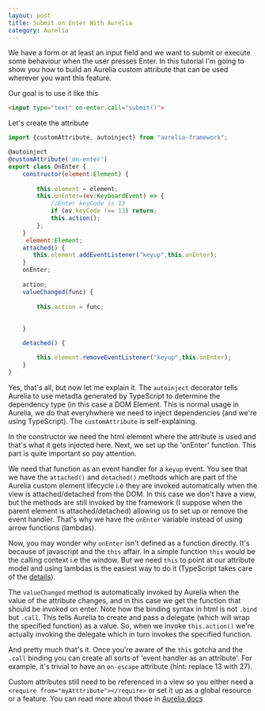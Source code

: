 ```yaml
---
layout: post
title: Submit on Enter With Aurelia
category: Aurelia
---
```


We have a form or at least an input field and we want to submit or execute some behaviour when the user presses Enter. In this tutorial I'm going to show you how to build an Aurelia custom attribute that can be used wherever you want this feature.

Our goal is to use it like this

```html
<input type="text" on-enter.call="submit()">
```  

Let's create the attribute

```javascript
import {customAttribute, autoinject} from "aurelia-framework";

@autoinject
@customAttribute('on-enter')
export class OnEnter {
    constructor(element:Element) {
        
        this.element = element;
        this.onEnter=(ev:KeyboardEvent) => {
            //Enter keyCode is 13
            if (ev.keyCode !== 13) return;
            this.action();  
        };
    }
     element:Element;
    attached() {
       this.element.addEventListener("keyup",this.onEnter);
    }
    onEnter;
  
    action;
    valueChanged(func) {
      
        this.action = func;
      
       
    }

    detached() {

        this.element.removeEventListener("keyup",this.onEnter);
    }
}
```

Yes, that's all, but now let me explain it. The `autoinject` decorator tells Aurelia to use metadta generated by TypeScript to determine the dependency type (in this case a DOM Element. This is normal usage in Aurelia, we do that everyhwhere we need to inject dependencies (and we're using TypeScript). The `customAttribute` is self-explaining.

In the constructor we need the html element where the attribute is used and that's what it gets injected here. Next, we set up the 'onEnter' function. This part is quite important so pay attention.

We need that function as an event handler for a `keyup` event. You see that we have the `attached()` and `detached()` methods which are part of the Aurelia custom element lifecycle i.e they are invoked automatically when the view is attached/detached from the DOM. In this case we don't have a view, but the methods are still invoked by the framework (I suppose when the parent element is attached/detached) allowing us to set up or remove the event handler. That's why we have the `onEnter` variable instead of using arrow functions (lambdas).

Now, you may wonder why `onEnter` isn't defined as a function directly.  It's because of javascript and the `this` affair. In a simple function `this` would be the calling context i.e the window. But we need `this` to point at our attribute model and using lambdas is the easiest way to do it (TypeScript takes care of the [details](http://www.typescriptlang.org/Handbook#functions-lambdas-and-using-39this39)). 

The `valueChanged` method is automatically invoked by Aurelia when the value of the attribute changes, and in this case we get the function that should be invoked on enter. Note how the binding syntax in html is not `.bind` but `.call`. This tells Aurelia to create and pass a delegate (which will wrap the specified function) as a value. So, when we invoke `this.action()` we're actually invoking the delegate which in turn invokes the specified function.

And pretty much that's it. Once you're aware of the `this` gotcha and the `.call` binding you can create all sorts of 'event handler as an attribute'. For example, it's trivial to have an `on-escape` attribute (hint: replace 13 with 27).

Custom attributes still need to be referenced in a view so you either need a `<require from="myAtttribute"></require>` or set it up as a global resource or a feature. You can read more about those in [Aurelia docs](http://aurelia.io/docs.html#/aurelia/framework/1.0.0-beta.1.0.8/doc/article/app-configuration-and-startup/5) 

   